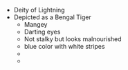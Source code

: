 - Deity of Lightning
- Depicted as a Bengal Tiger
	- Mangey
	- Darting eyes
	- Not stalky but looks malnourished
	- blue color with white stripes
	- 
	- 